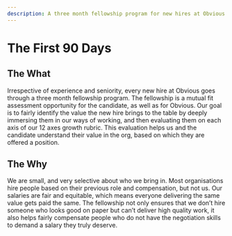 ```yaml
---
description: A three month fellowship program for new hires at Obvious.
---
```


# The First 90 Days

## The What

Irrespective of experience and seniority, every new hire at Obvious goes through a three month fellowship program. The fellowship is a mutual fit assessment opportunity for the candidate, as well as for Obvious. Our goal is to fairly identify the value the new hire brings to the table by deeply immersing them in our ways of working, and then evaluating them on each axis of our 12 axes growth rubric. This evaluation helps us and the candidate understand their value in the org, based on which they are offered a position.

## The Why

We are small, and very selective about who we bring in. Most organisations hire people based on their previous role and compensation, but not us. Our salaries are fair and equitable, which means everyone delivering the same value gets paid the same. The fellowship not only ensures that we don’t hire someone who looks good on paper but can’t deliver high quality work, it also helps fairly compensate people who do not have the negotiation skills to demand a salary they truly deserve.

